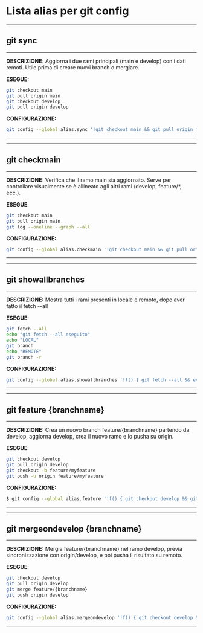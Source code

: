 # Lista alias per git config
________
## git sync
________

**DESCRIZIONE:**
Aggiorna i due rami principali (main e develop) con i dati remoti. Utile prima di creare nuovi branch o mergiare.

**ESEGUE:**
```bash
git checkout main
git pull origin main
git checkout develop
git pull origin develop
```

**CONFIGURAZIONE:**
```bash
git config --global alias.sync '!git checkout main && git pull origin main && git checkout develop && git pull origin develop'
```

----------------------------------------------------------------------------------------------------------------------------------
_____________
## git checkmain
_____________

**DESCRIZIONE:**
Verifica che il ramo main sia aggiornato. Serve per controllare visualmente se è allineato agli altri rami (develop, feature/*, ecc.).

**ESEGUE**:
```bash
git checkout main
git pull origin main
git log --oneline --graph --all
```

**CONFIGURAZIONE:**
```bash
git config --global alias.checkmain '!git checkout main && git pull origin main && git log --oneline --graph --all'
```
----------------------------------------------------------------------------------------------------------------------------------
______________________
## git showallbranches
______________________

**DESCRIZIONE:**
Mostra tutti i rami presenti in locale e remoto, dopo aver fatto il fetch --all

**ESEGUE**:
```bash
git fetch --all
echo "git fetch --all eseguito"
echo "LOCAL"
git branch
echo "REMOTE"
git branch -r
```

**CONFIGURAZIONE:**
```bash
git config --global alias.showallbranches '!f() { git fetch --all && echo "git fetch --all eseguito" && echo "LOCAL" && git branch && echo "REMOTE" && git branch -r; }; f'
```
----------------------------------------------------------------------------------------------------------------------------------
________________________
## git feature {branchname}
________________________

**DESCRIZIONE:**
Crea un nuovo branch feature/{branchname} partendo da develop, aggiorna develop, crea il nuovo ramo e lo pusha su origin.

**ESEGUE**:
```bash
git checkout develop
git pull origin develop
git checkout -b feature/myfeature
git push -u origin feature/myfeature
```
**CONFIGURAZIONE:**
```bash
$ git config --global alias.feature '!f() { git checkout develop && git pull origin develop && git checkout -b feature/"$1" && git push -u origin feature/"$1"; }; f'
```
----------------------------------------------------------------------------------------------------------------------------------
_______________________________
## git mergeondevelop {branchname}
_______________________________

**DESCRIZIONE:**
Mergia feature/{branchname} nel ramo develop, previa sincronizzazione con origin/develop, e poi pusha il risultato su remoto.

**ESEGUE**:
```bash
git checkout develop
git pull origin develop
git merge feature/{branchname}
git push origin develop
```
**CONFIGURAZIONE:**
```bash
git config --global alias.mergeondevelop '!f() { git checkout develop && git pull origin develop && git merge feature/"$1" && git push origin develop; }; f'
```
----------------------------------------------------------------------------------------------------------------------------------
